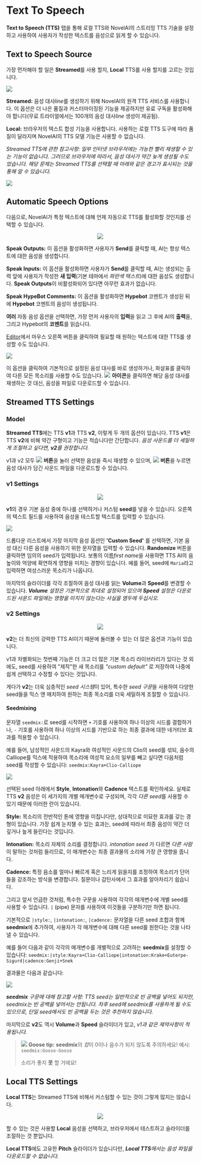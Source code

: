 # Text To Speech

**Text to Speech (TTS)** 탭을 통해 로컬 TTS와 NovelAI의 스트리밍 TTS 기술을 설정하고 사용하여 사용자가 작성한 텍스트를 음성으로 읽게 할 수 있습니다.

## Text to Speech Source

가장 먼저해야 할 일은 **Streamed**를 사용 할지, **Local** TTS를 사용 할지를 고르는 것입니다.

<img src="./ttsstreamedlocal.gif">

**Streamed:** 음성 대사*line*를 생성하기 위해 NovelAI의 원격 TTS 서비스를 사용합니다. 이 옵션은 더 나은 품질과 커스터마이징된 기능을 제공하지만 유료 구독을 활성화해야 합니다(무료 트라이얼에서는 100개의 음성 대사*line* 생성이 제공됨).

**Local:** 브라우저의 텍스트 합성 기능을 사용합니다. 사용하는 로컬 TTS 도구에 따라 품질이 달라지며 NovelAI의 TTS 모델 기능은 사용할 수 없습니다.

*Streamed TTS에 관한 참고사항: 일부 인터넷 브라우저에는 가능한 빨리 재생할 수 있는 기능이 없습니다. 그러므로 브라우저에 따라서, 음성 대사가 약간 늦게 생성될 수도 었습니다. 해당 문제는 Streamed TTS를 선택할 때 아래와 같은 경고가 표시되는 것을 통해 알 수 있습니다.*

<img src="./ttswarning.png">


## Automatic Speech Options

다음으로, NovelAI가 특정 텍스트에 대해 언제 자동으로 TTS를 활성화할 것인지를 선택할 수 있습니다.

<p align="center"><img src="./ttsspeakselect.gif"></p>

**Speak Outputs:** 이 옵션을 활성화하면 사용자가 **Send**를 클릭할 때, AI는 항상 텍스트에 대한 음성을 생성합니다.

**Speak Inputs:** 이 옵션을 활성화하면 사용자가 **Send**를 클릭할 때, AI는 생성되는 출력 앞에 사용자가 작성한 **새 입력**(기본 테마에서 *파란색 텍스트*)에 대한 음성도 생성합니다. **Speak Outputs**이 비활성화되어 있다면 아무런 효과가 없습니다.

**Speak HypeBot Comments:** 이 옵션을 활성화하면 **Hypebot** 코멘트가 생성된 뒤에 **Hypebot** 코멘트의 음성이 생성됩니다.

**여러** 자동 음성 옵션을 선택하면, 가장 먼저 사용자의 **입력**을 읽고 그 후에 AI의 **출력**을, 그리고 Hypebot의 **코멘트**를 읽습니다.

[Editor](./editor.md)에서 마우스 오른쪽 버튼을 클릭하여 필요할 때 원하는 텍스트에 대한 TTS를 생성할 수도 있습니다.

<img src="./ttsondemand.png">

이 옵션을 클릭하여 기본적으로 설정된 음성 대사를 바로 생성하거나, 화살표를 클릭하여 다른 모든 목소리를 사용할 수도 있습니다. ![](./save.svg) **아이콘**을 클릭하면 해당 음성 대사를 재생하는 것 대신, 음성을 파일로 다운로드할 수 있습니다.


## Streamed TTS Settings

### Model

**Streamed TTS**에는 TTS **v1**과 TTS **v2**, 이렇게 두 개의 옵션이 있습니다. TTS **v1**은 TTS **v2**에 비해 약간 구형이고 기능은 적습니다만 간단합니다. *음성 사운드를 더 세밀하게 조절하고 싶다면, **v2**를 권장합니다.*

v1과 v2 모두 ![](./speak.svg) **버튼**을 눌러 선택한 음성을 즉시 재생할 수 있으며, ![](./save.svg) **버튼**을 누르면 음성 대사가 담긴 사운드 파일을 다운로드할 수 있습니다.


### v1 Settings

<p align="center"><img src="./ttsv1settings.png"></p>

**v1**의 경우 기본 음성 중에 하나를 선택하거나 커스텀 **seed**를 넣을 수 있습니다. 오른쪽의 텍스트 필드를 사용하여 음성을 테스트할 텍스트를 입력할 수 있습니다.

<img src="./ttsv1seed.png">

드롭다운 리스트에서 가장 마지막 음성 옵션인 **'Custom Seed'** 를 선택하면, 기본 음성 대신 다른 음성을 사용하기 위한 문자열을 입력할 수 있습니다. **Randomize** 버튼을 클릭하면 임의의 seed가 입력됩니다. 보통의 이름*first name*을 사용하면 TTS AI의 음높이와 억양에 확연하게 영향을 미치는 경향이 있습니다. 예를 들어, seed에 `Maria`라고 입력하면 여성스러운 목소리가 나옵니다.

마지막의 슬라이더를 각각 조절하여 음성 대사를 읽는 **Volume**과 **Speed**를 변경할 수 있습니다. ***Volume** 설정은 기본적으로 최대로 설정되어 있으며 **Speed** 설정은 다운로드된 사운드 파일에는 영향을 미치지 않는다는 사실을 염두에 두십시오.*


### v2 Settings

<p align="center"><img src="./ttsv2settings.png"></p>

**v2**는 더 최신의 강력한 TTS AI이기 때문에 둘러볼 수 있는 더 많은 옵션과 기능이 있습니다.

v1과 차별화되는 첫번째 기능은 더 크고 더 많은 기본 목소리 라이브러리가 있다는 것 외에도, seed를 사용하여 "제작"한 새 목소리를 *"custom default"* 로 저장하여 나중에 쉽게 선택하고 수정할 수 있다는 것입니다.

게다가 **v2**는 더욱 심층적인 *seed 시스템*이 있어, 특수한 *seed 구문*을 사용하여 다양한 seed들을 믹스 앤 매치하여 원하는 최종 목소리를 더욱 세밀하게 조절할 수 있습니다.

#### Seedmixing

문자열 `seedmix:`로 seed를 시작하면 `+` 기호를 사용하여 하나 이상의 시드를 결합하거나, `-` 기호를 사용하여 하나 이상의 시드를 기반으로 하는 최종 결과에 대한 네거티브 효과를 적용할 수 있습니다.

예를 들어, 남성적인 사운드의 Kayra와 여성적인 사운드의 Clio의 seed를 섞되, 음수의 Calliope를 믹스에 적용하여 목소리에 여성적 요소의 일부를 빼고 싶다면 다음처럼 seed를 작성할 수 있습니다: `seedmix:Kayra+Clio-Calliope`

<img src="./seedmixfull.png">

선택된 seed 아래에서 **Style**, **Intonation**와 **Cadence** 텍스트를 확인하세요. 실제로 TTS **v2** 음성은 이 세가지의 개별 매개변수로 구성되며, 각각 *다른 seed*를 사용할 수 있기 때문에 이러한 란이 있습니다.

**Style:** 목소리의 전반적인 톤에 영향을 미칩니다만, 상대적으로 미묘한 효과를 갖는 경형이 있습니다. 가장 쉽게 눈치챌 수 있는 효과는, seed에 따라서 최종 음성이 약간 더 깊거나 높게 들린다는 것입니다.

**Intonation:** 목소리 자체의 소리를 결정합니다. *intonation seed* 가 다르면 *다른 사람*이 말하는 것처럼 들리므로, 이 매개변수는 최종 결과물의 소리에 가장 큰 영향을 줍니다.

**Cadence:** 특정 음소를 얼마나 빠르게 혹은 느리게 읽을지를 조정하여 목소리가 단어들을 강조하는 방식을 변경합니다. 질문이나 감탄사에서 그 효과를 알아차리기 쉽습니다.

그리고 앞서 언급한 것처럼, 특수한 구문을 사용하여 각각의 매개변수에 개별 seed를 사용할 수 있습니다. `|` (pipe) 문자를 사용하여 이것들을 구분하기만 하면 됩니다.

기본적으로 `|style:`, `|intonation:`, `|cadence:` 문자열을 다른 seed 조합과 함께 **seedmix**에 추가하여, 사용자가 각 매개변수에 대해 다른 seed를 원한다는 것을 나타낼 수 있습니다.

예를 들어 다음과 같이 각각의 매개변수를 개별적으로 고려하는 **seedmix**를 설정할 수 있습니다: `seedmix:|style:Kayra+Clio-Calliope|intonation:Krake+Euterpe-Sigurd|cadence:Genji+Snek`

결과물은 다음과 같습니다:

<img src="./seedmixseparated.png">

***seedmix** 구문에 대해 참고할 사항: TTS seed는 일반적으로 빈 공백을 넣어도 되지만, seedmix는 빈 공백을 넣어서는 안됩니다. 차후 seed에 seedmix를 사용하게 될 수도 있으므로, 단일 seed에서도 빈 공백을 두는 것은 추천하지 않습니다.*

마지막으로 **v2**도 역시 **Volume**과 **Speed** 슬라이더가 있고, *v1과 같은 제약사항이 적용됩니다.*

> ![](./goose.png) **Goose tip:**
**seedmix**의 *합*이 0이나 음수가 되지 않도록 주의하세요! 예시: `seedmix:Goose-Goose`
> 
> 소리가 좋지 **못** 할 거에요!



## Local TTS Settings

**Local TTS**는 Streamed TTS에 비해서 커스텀할 수 있는 것이 그렇게 많지는 않습니다.

<p align="center"><img src="./ttslocalsettings.png"></p>

할 수 있는 것은 사용할 **Local** 음성을 선택하고, 브라우저에서 테스트하고 슬라이더를 조절하는 것 뿐입니다.

**Local TTS**에도 고유한 **Pitch** 슬라이더가 있습니다만, ***Local TTS**에서는 음성 파일을 다운로드할 수 없습니다.*